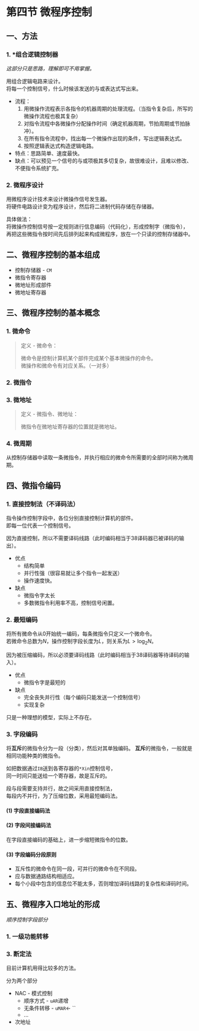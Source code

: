 # 第四节 微程序控制

## 一、方法

### 1. *组合逻辑控制器

*这部分只是思路，理解即可不用掌握。*

用组合逻辑电路来设计。  
将每一个控制信号，什么时候该发送的与或表达式写出来。

* 流程：
  1. 用微操作流程表示各指令的机器周期的处理流程。（当指令复杂后，所写的微操作流程也极其复杂）
  2. 对指令流程中各微操作分配操作时间（确定机器周期，节拍周期或节拍脉冲）。
  3. 在所有指令流程中，找出每一个微操作出现的条件，写出逻辑表达式。
  4. 按照逻辑表达式构造逻辑电路。
* 特点：思路简单、速度最快。
* 缺点：可以预见一个信号的与或项极其多切复杂，故很难设计，且难以修改、不便指令系统扩充。

### 2. 微程序设计

用微程序设计技术来设计微操作信号发生器。  
将硬件电路设计变为程序设计，然后将二进制代码存储在存储器。

具体做法：  
将微操作控制信号按一定规则进行信息编码（代码化），形成控制字（微指令），  
再把这些微指令按时间先后排列起来构成微程序，放在一个只读的控制存储器中。

## 二、微程序控制的基本组成

* 控制存储器 - `CM`
* 微指令寄存器
* 微地址形成部件
* 微地址寄存器

## 三、微程序控制的基本概念

### 1. 微命令

> 定义 - 微命令：
>
> 微命令是控制计算机某个部件完成某个基本微操作的命令。  
> 微操作和微命令有对应关系。（一对多）

### 2. 微指令

### 3. 微地址

> 定义 - 微指令、微地址：
>
> 微指令在微地址寄存器的位置就是微地址。

### 4. 微周期

从控制存储器中读取一条微指令，并执行相应的微命令所需要的全部时间称为微周期。

## 四、微指令编码

### 1. 直接控制法（不译码法）

指令操作控制字段中，各位分别直接控制计算机的部件。  
即每一位代表一个控制信号。

因为直接控制，所以不需要译码线路（此时编码相当于38译码器已被译码的输出）。

* 优点
  * 结构简单
  * 并行性强（很容易就让多个指令一起发送）
  * 操作速度快。
* 缺点
  * 微指令字太长
  * 多数微指令利用率不高，控制信号闲置。

### 2. 最短编码

将所有微命令从0开始统一编码，每条微指令只定义一个微命令。  
若微命令总数为$N$，操作控制字段长度为$L$，则关系为$L>\log_2N$。

因为被压缩编码，所以必须要译码线路（此时编码相当于38译码器等待译码的输入）。

* 优点
  * 微指令字是最短的
* 缺点
  * 完全丧失并行性（每个编码只能发送一个控制信号）
  * 实现复杂

只是一种理想的模型，实际上不存在。

### 3. 字段编码

将**互斥**的微指令分为一段（分类），然后对其单独编码。
**互斥**的微指令，一般就是相同功能种类的微指令。  

如把数据通过`IB`送到各寄存器的`*Xin`控制信号，  
同一时间只能送给一个寄存器，故是互斥的。

段与段需要支持并行，故之间采用直接控制法，  
每段内不并行，为了压缩位数，采用最短编码法。

#### (1) 字段直接编码法

#### (2) 字段间接编码法

在字段直接编码的基础上，进一步缩短微指令的位数。

#### (3) 字段编码分段原则

* 互斥性的微命令在同一段，可并行的微命令在不同段。
* 应与数据通路结构相适应。
* 每个小段中包含的信息位不能太多，否则增加译码线路的复杂性和译码时间。

## 五、微程序入口地址的形成

*顺序控制字段部分*

### 1. 一级功能转移

### 3. 断定法

目前计算机用得比较多的方法。

分为两个部分

* NAC - 模式控制
  * 顺序方式 - `uAR`递增
  * 无条件转移 - `uMAR`← ``
  * ...
* 次地址